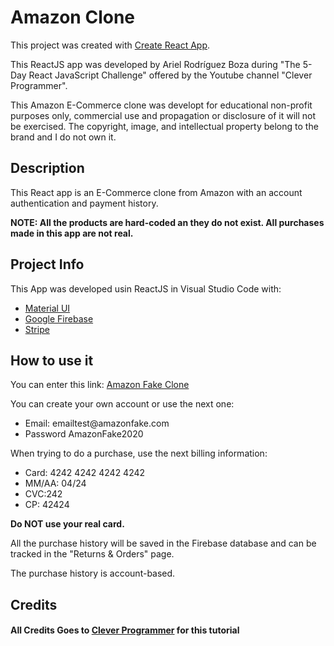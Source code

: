 <h1>Amazon Clone</h1>

This project was created with [Create React App](https://github.com/facebook/create-react-app).

This ReactJS app was developed by Ariel Rodríguez Boza during "The 5-Day React JavaScript Challenge" offered by the Youtube channel "Clever Programmer".

This Amazon E-Commerce clone was developt for educational non-profit purposes only, commercial use and propagation or disclosure of it will not be exercised. The copyright, image, and intellectual property belong to the brand and I do not own it.

## Description

This React app is an E-Commerce clone from Amazon with an account authentication and payment history.

<strong>NOTE: All the products are hard-coded an they do not exist. All purchases made in this app are not real.</strong>

## Project Info

This App was developed usin ReactJS in Visual Studio Code with:

<ul>
    <li><a target="_blank" href='https://material-ui.com/'>Material UI</a></li>
    <li><a target="_blank" href='https://firebase.google.com/'>Google Firebase</a></li>
    <li><a target="_blank" href='https://stripe.com/'>Stripe</a></li>
</ul>

## How to use it

You can enter this link: <a target="_blank" href='https://challenge-90b13.web.app/'>Amazon Fake Clone</a>

You can create your own account or use the next one:

<ul>
    <li>Email: emailtest@amazonfake.com</li>
    <li>Password AmazonFake2020</li>
</ul>

When trying to do a purchase, use the next billing information:

<ul>
    <li>Card: 4242 4242 4242 4242</li>
    <li>MM/AA: 04/24</li>
    <li>CVC:242</li>
    <li>CP: 42424</li>
</ul>

<strong>Do NOT use your real card.</strong>

All the purchase history will be saved in the Firebase database and can be tracked in the "Returns & Orders" page.

The purchase history is account-based.

## Credits

#### All Credits Goes to <a target="_blank" href='https://www.youtube.com/c/CleverProgrammer'>Clever Programmer</a> for this tutorial
